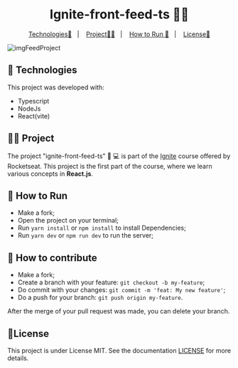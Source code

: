 <p align = "center" >
  <h1 align="center"> Ignite-front-feed-ts 🧑‍💻 </h1>
</p>

<p align="center">
  <a href="#-Technologies">Technologies🚀</a>&nbsp;&nbsp;&nbsp;|&nbsp;&nbsp;&nbsp;
  <a href="#-Project">Project🧑‍💻</a>&nbsp;&nbsp;&nbsp;|&nbsp;&nbsp;&nbsp;
    <a href="#-How-to-Run">How to Run 🏃</a>&nbsp;&nbsp;&nbsp;|&nbsp;&nbsp;&nbsp;
  <a href="#-License">License📝</a>
</p>

![imgFeedProject](https://github.com/BrunodaSilvaLeite/ignite-front-feed-ts/assets/72769991/bada2d0c-73a3-4a39-b445-4084bba3167d)

## 🚀 Technologies

This project was developed with:

- Typescript
- NodeJs
- React(vite)

## 🧑‍💻 Project

The project "ignite-front-feed-ts" 🧑 💻 is part of the [Ignite](https://app.rocketseat.com.br/ignite/react-js-2022) course offered by Rocketseat. This project is the first part of the course, where we learn various concepts in **React.js**.

## 🏃 How to Run

- Make a fork;
- Open the project on your terminal;
- Run `yarn install` or `npm install` to install Dependencies;
- Run `yarn dev` or `npm run dev` to run the server;

## 🤔 How to contribute

- Make a fork;
- Create a branch with your feature: `git checkout -b my-feature`;
- Do commit with your changes: `git commit -m 'feat: My new feature'`;
- Do a push for your branch: `git push origin my-feature`.

After the merge of your pull request was made, you can delete your branch.

## :memo:License

This project is under License MIT. See the documentation [LICENSE](LICENSE) for more details.
